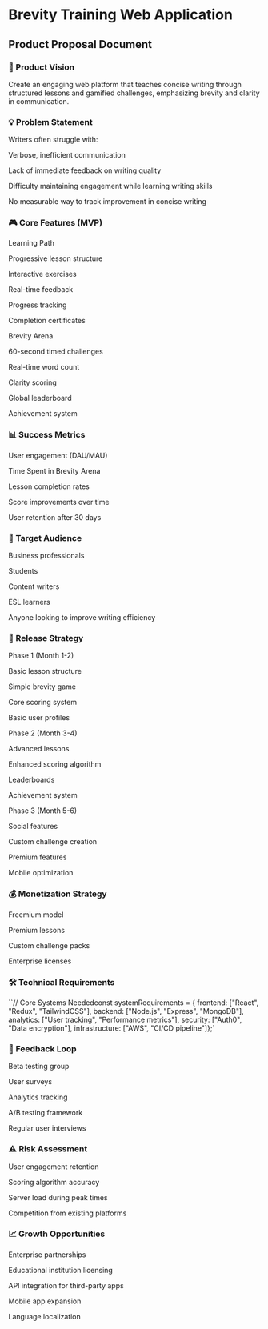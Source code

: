 # Brevity Training Web Application

## Product Proposal Document

### 🎯 Product Vision

Create an engaging web platform that teaches concise writing through structured lessons and gamified challenges, emphasizing brevity and clarity in communication.

### 💡 Problem Statement

Writers often struggle with:

Verbose, inefficient communication

Lack of immediate feedback on writing quality

Difficulty maintaining engagement while learning writing skills

No measurable way to track improvement in concise writing

### 🎮 Core Features (MVP)

Learning Path

Progressive lesson structure

Interactive exercises

Real-time feedback

Progress tracking

Completion certificates

Brevity Arena

60-second timed challenges

Real-time word count

Clarity scoring

Global leaderboard

Achievement system

### 📊 Success Metrics

User engagement (DAU/MAU)

Time Spent in Brevity Arena

Lesson completion rates

Score improvements over time

User retention after 30 days

### 🎯 Target Audience

Business professionals

Students

Content writers

ESL learners

Anyone looking to improve writing efficiency

### 📅 Release Strategy

Phase 1 (Month 1-2)

Basic lesson structure

Simple brevity game

Core scoring system

Basic user profiles

Phase 2 (Month 3-4)

Advanced lessons

Enhanced scoring algorithm

Leaderboards

Achievement system

Phase 3 (Month 5-6)

Social features

Custom challenge creation

Premium features

Mobile optimization

### 💰 Monetization Strategy

Freemium model

Premium lessons

Custom challenge packs

Enterprise licenses

### 🛠  Technical Requirements

``// Core Systems Neededconst systemRequirements = {  frontend: ["React", "Redux", "TailwindCSS"],  backend: ["Node.js", "Express", "MongoDB"],  analytics: ["User tracking", "Performance metrics"],  security: ["Auth0", "Data encryption"],  infrastructure: ["AWS", "CI/CD pipeline"]};`

### 🔄 Feedback Loop

Beta testing group

User surveys

Analytics tracking

A/B testing framework

Regular user interviews

### ⚠️ Risk Assessment

User engagement retention

Scoring algorithm accuracy

Server load during peak times

Competition from existing platforms

### 📈 Growth Opportunities

Enterprise partnerships

Educational institution licensing

API integration for third-party apps

Mobile app expansion

Language localization